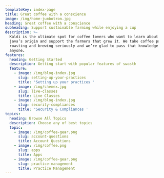 ```yaml
---
templateKey: index-page
title: Great coffee with a conscience
image: /img/home-jumbotron.jpg
heading: Great coffee with a conscience
subheading: Support sustainable farming while enjoying a cup
description: >-
  Kaldi is the ultimate spot for coffee lovers who want to learn about their
  java’s origin and support the farmers that grew it. We take coffee production,
  roasting and brewing seriously and we’re glad to pass that knowledge to
  anyone.
features:
  heading: Getting Started
  description: Getting start with popular features of swasth
  feature:
    - image: /img/blog-index.jpg
      slug: setting-up-your-practices
      title: 'Setting up your practices '
    - image: /img/chemex.jpg
      slug: live-classes
      title: Live Classes
    - image: /img/blog-index.jpg
      slug: security-compliances
      title: 'Security & Compliances '
topics:
  heading: Browse All Topics
  description: Choose any of best topics
  topic:
    - image: /img/coffee-gear.png
      slug: account-questions
      title: Account Questions
    - image: /img/coffee.png
      slug: apps
      title: Apps
    - image: /img/coffee-gear.png
      slug: practice-management
      title: Practice Management
---
```


